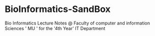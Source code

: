 # BioInformatics-SandBox
Bio Informatics Lecture Notes @ Faculty of computer and information Sciences ' MU '  for the '4th Year' IT Department
